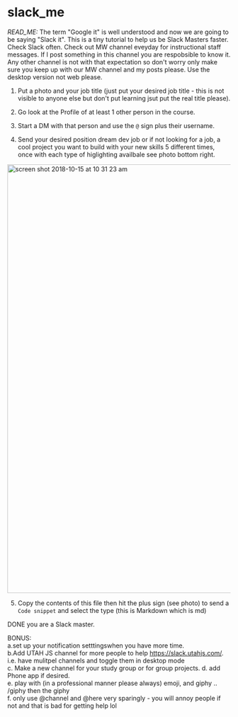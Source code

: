 # slack_me

*READ_ME:*
The term "Google it" is well understood and now we are going to be saying "Slack it". This is a tiny tutorial to help us be Slack Masters faster. Check Slack often. Check out MW channel eveyday for instructional staff messages. If I post something in this channel you are respobsible to know it. Any other channel is not with that expectation so don't worry only make sure you keep up with our MW channel and my posts please. Use the desktop version not web please. 



1. Put a photo and your job title (just put your desired job title - this is not visible to anyone else but don't put learning jsut put the real title please).

2. Go look at the Profile of at least 1 other person in the course.

3. Start a DM with that person and use the `@` sign plus their username. 

4. Send your desired position dream dev job or if not looking for a job, a cool project you want to build with your new skills  5 different times, once with each type of higlighting availbale see photo bottom right.
<img width="969" alt="screen shot 2018-10-15 at 10 31 23 am" src="https://user-images.githubusercontent.com/25558342/46964619-c6c6ed00-d065-11e8-8c5a-9716d277cbf6.png">

5. Copy the contents of this file then hit the plus sign (see photo) to send a `Code snippet` and select the type (this is Markdown which is md)

DONE you are a Slack master. 

BONUS:<br/>
a.set up your notification setttingswhen you have more time. <br/>
b.Add UTAH JS channel for more people to help https://slack.utahjs.com/. i.e. have mulitpel channels and toggle them in desktop mode  <br/>
c. Make a new channel for your study group or for group projects. 
d. add Phone app if desired.  <br/>
e. play with (in a professional manner please always) emoji, and giphy .. /giphy then the giphy  <br/>
f. only use @channel and @here very sparingly - you will annoy people if not and that is bad for getting help lol <br/>
